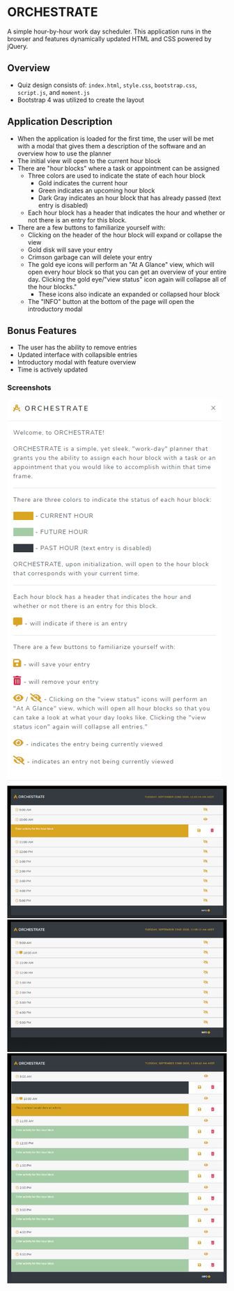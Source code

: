 # ORCHESTRATE
A simple hour-by-hour work day scheduler. This application runs in the browser and features dynamically updated HTML and CSS powered by jQuery.

## Overview

* Quiz design consists of: `index.html`, `style.css`, `bootstrap.css`, `script.js`, and `moment.js`
* Bootstrap 4 was utilized to create the layout

## Application Description

* When the application is loaded for the first time, the user will be met with a modal that gives them a description of the         software and an overview how to use the planner
* The initial view will open to the current hour block
* There are "hour blocks" where a task or appointment can be assigned
    * Three colors are used to indicate the state of each hour block
        * Gold indicates the current hour
        * Green indicates an upcoming hour block
        * Dark Gray indicates an hour block that has already passed (text entry is disabled)
    * Each hour block has a header that indicates the hour and whether or not there is an entry for this block.
* There are a few buttons to familiarize yourself with:
    * Clicking on the header of the hour block will expand or collapse the view
    * Gold disk will save your entry
    * Crimson garbage can will delete your entry
    * The gold eye icons will perform an "At A Glance" view, which will open every hour block so that you can get an overview of         your entire day. Clicking the gold eye/"view status" icon again will collapse all of the hour blocks."
        * These icons also indicate an expanded or collapsed hour block
    * The "INFO" button at the bottom of the page will open the introductory modal 

## Bonus Features

* The user has the ability to remove entries
* Updated interface with collapsible entries
* Introductory modal with feature overview
* Time is actively updated

### Screenshots

![modal view](/images/modal.png)
![Initial view](/images/view1.png)
![Collapsed view](/images/view2.png)
![Expanded view](/images/view3.png)
